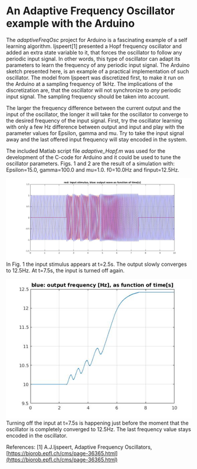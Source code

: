 # An Adaptive Frequency Oscillator example with the Arduino

The *adaptiveFreqOsc* project for Arduino is a fascinating example of a self learning algorithm.
Ijspeert[1] presented a Hopf frequency oscillator and added an extra state variable to it, that forces the oscillator to follow any periodic input signal. In other words, this type of oscillator can adapt its parameters to learn the frequency of any periodic input signal. The Arduino sketch presented here, is an example of a practical implementation of such oscillator.
The model from Ijspeert was discretized first, to make it run on the Arduino at a sampling frequency of 1kHz. The implications of the discretization are, that the oscillator will not synchronize to *any* periodic input signal. The sampling frequency should be taken into account.

The larger the frequency difference between the current output and the input of the oscillator, the longer it will take for the oscillator to converge to the desired frequency of the input signal. First, try the oscillator learning with only a few Hz difference between output and input and play with the parameter values for Epsilon, gamma and mu. Try to take the input signal away and the last offered input frequency will stay encoded in the system.

The included Matlab script file *adaptive_Hopf.m* was used for the development of the C-code for Arduino and it could be used to tune the oscillator parameters. Figs. 1 and 2 are the result of a simulation with: Epsilon=15.0, gamma=100.0 and mu=1.0.
f0=10.0Hz and finput=12.5Hz.

![Fig. 1. ](figures/fig_1.jpg  "Oscillator output as function of time.")
In Fig. 1 the input stimulus appears at t=2.5s. The output slowly converges to 12.5Hz. At t=7.5s, the input is turned off again.

![ Fig. 2.](figures/fig_2.jpg  "Output frequency as function of time.")
Turning off the input at t=7.5s is happening just before the moment that the oscillator is completely converged to 12.5Hz. The last frequency value stays encoded in the oscillator.

References:
[1] A.J.Ijspeert, Adaptive Frequency Oscillators, [https://biorob.epfl.ch/cms/page-36365.html](https://biorob.epfl.ch/cms/page-36365.html) 
